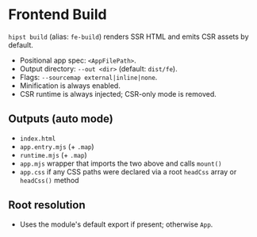 # Frontend Build

`hipst build` (alias: `fe-build`) renders SSR HTML and emits CSR assets by default.

- Positional app spec: `<AppFilePath>`.
- Output directory: `--out <dir>` (default: `dist/fe`).
- Flags: `--sourcemap external|inline|none`.
- Minification is always enabled.
- CSR runtime is always injected; CSR-only mode is removed.

## Outputs (auto mode)

- `index.html`
- `app.entry.mjs` (+ `.map`)
- `runtime.mjs` (+ `.map`)
- `app.mjs` wrapper that imports the two above and calls `mount()`
- `app.css` if any CSS paths were declared via a root `headCss` array or `headCss()` method

## Root resolution

- Uses the module's default export if present; otherwise `App`.
